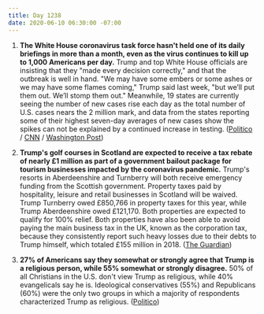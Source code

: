 ```yaml
---
title: Day 1238
date: 2020-06-10 06:30:00 -07:00
---
```


1. **The White House coronavirus task force hasn't held one of its daily briefings in more than a month, even as the virus continues to kill up to 1,000 Americans per day.** Trump and top White House officials are insisting that they "made every decision correctly," and that the outbreak is well in hand. "We may have some embers or some ashes or we may have some flames coming," Trump said last week, "but we’ll put them out. We’ll stomp them out." Meanwhile, 19 states are currently seeing the number of new cases rise each day as the total number of U.S. cases nears the 2 million mark, and data from the states reporting some of their highest seven-day averages of new cases show the spikes can not be explained by a continued increase in testing. ([Politico](https://www.politico.com/news/2020/06/10/white-house-stops-talking-about-coronavirus-309993) / [CNN](https://www.cnn.com/2020/06/10/health/us-coronavirus-wednesday/index.html) / [Washington Post](https://www.washingtonpost.com/health/2020/06/09/coronavirus-hospitalizations-rising/))

2. **Trump's golf courses in Scotland are expected to receive a tax rebate of nearly £1 million as part of a government bailout package for tourism businesses impacted by the coronavirus pandemic.** Trump's resorts in Aberdeenshire and Turnberry will both receive emergency funding from the Scottish government. Property taxes paid by hospitality, leisure and retail businesses in Scotland will be waived. Trump Turnberry owed £850,766 in property taxes for this year, while Trump Aberdeenshire owed £121,170. Both properties are expected to qualify for 100% relief. Both properties have also been able to avoid paying the main business tax in the UK, known as the corporation tax, because they consistently report such heavy losses due to their debts to Trump himself, which totaled £155 million in 2018. ([The Guardian](https://www.theguardian.com/us-news/2020/jun/10/scottish-bailout-means-trumps-golf-resorts-in-line-for-1m-tax-rebate))

3. **27% of Americans say they somewhat or strongly agree that Trump is a religious person, while 55% somewhat or strongly disagree.** 50% of all Christians in the U.S. don't view Trump as religious, while 40% evangelicals say he is. Ideological conservatives (55%) and Republicans (60%) were the only two groups in which a majority of respondents characterized Trump as religious. ([Politico](https://www.politico.com/news/2020/06/10/only-one-in-four-americans-see-donald-trump-as-a-man-of-faith-309895))